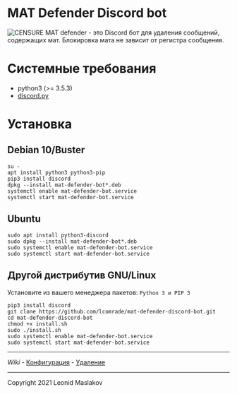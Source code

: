 # MAT Defender Discord bot
![CENSURE](https://raw.githubusercontent.com/lcomrade/mat-defender-discord-bot/main/raw/logo_horizontal.jpeg)
MAT defender - это Discord бот для удаления сообщений, содержащих мат. Блокировка мата не зависит от регистра сообщения.

# Системные требования
- python3 (>= 3.5.3)
- [discord.py](https://github.com/Rapptz/discord.py "discord.py")

# Установка
## Debian 10/Buster
	su -
	apt install python3 python3-pip
	pip3 install discord
	dpkg --install mat-defender-bot*.deb
	systemctl enable mat-defender-bot.service
	systemctl start mat-defender-bot.service
	
## Ubuntu
	sudo apt install python3-discord
	sudo dpkg --install mat-defender-bot*.deb
	sudo systemctl enable mat-defender-bot.service
	sudo systemctl start mat-defender-bot.service

## Другой дистрибутив GNU/Linux
Установите из вашего менеджера пакетов: `Python 3 и PIP 3`

	pip3 install discord
	git clone https://github.com/lcomrade/mat-defender-discord-bot.git
	cd mat-defender-discord-bot
	chmod +x install.sh
	sudo ./install.sh
	sudo systemctl enable mat-defender-bot.service
	sudo systemctl start mat-defender-bot.service
	
____
*Wiki* - [Конфигурация](https://github.com/lcomrade/mat-defender-discord-bot/wiki/%D0%9A%D0%BE%D0%BD%D1%84%D0%B8%D0%B3%D1%83%D1%80%D0%B0%D1%86%D0%B8%D1%8F) - [Удаление](https://github.com/lcomrade/mat-defender-discord-bot/wiki/%D0%A3%D0%B4%D0%B0%D0%BB%D0%B5%D0%BD%D0%B8%D0%B5)
____
Copyright 2021 Leonid Maslakov
